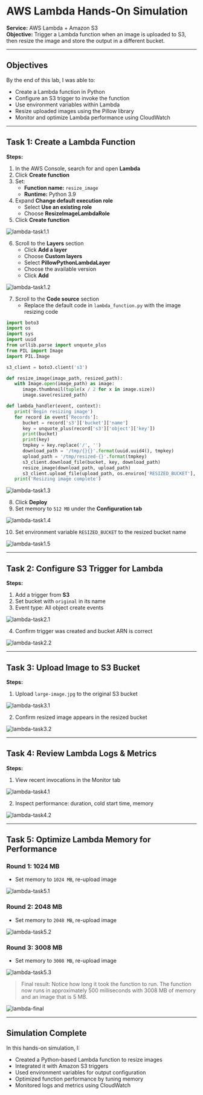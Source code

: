 
# AWS Lambda Hands-On Simulation  
**Service:** AWS Lambda + Amazon S3  
**Objective:** Trigger a Lambda function when an image is uploaded to S3, then resize the image and store the output in a different bucket.

---

## Objectives

By the end of this lab, I was able to:

- Create a Lambda function in Python
- Configure an S3 trigger to invoke the function
- Use environment variables within Lambda
- Resize uploaded images using the Pillow library
- Monitor and optimize Lambda performance using CloudWatch

---

## Task 1: Create a Lambda Function

**Steps:**

1. In the AWS Console, search for and open **Lambda**
2. Click **Create function**
3. Set:
   - **Function name:** `resize_image`
   - **Runtime:** Python 3.9
4. Expand **Change default execution role**
   - Select **Use an existing role**
   - Choose **ResizeImageLambdaRole**
5. Click **Create function**

![lambda-task1.1](./screenshots/lambda/lambda-task1.1.png)

6. Scroll to the **Layers** section
   - Click **Add a layer**
   - Choose **Custom layers**
   - Select **PillowPythonLambdaLayer**
   - Choose the available version
   - Click **Add**

![lambda-task1.2](./screenshots/lambda/lambda-task1.2.png)

7. Scroll to the **Code source** section
   - Replace the default code in `lambda_function.py` with the image resizing code

  
```python
import boto3
import os
import sys
import uuid
from urllib.parse import unquote_plus
from PIL import Image
import PIL.Image

s3_client = boto3.client('s3')

def resize_image(image_path, resized_path):
   with Image.open(image_path) as image:
      image.thumbnail(tuple(x / 2 for x in image.size))
      image.save(resized_path)

def lambda_handler(event, context):
   print('Begin resizing image')
   for record in event['Records']:
      bucket = record['s3']['bucket']['name']
      key = unquote_plus(record['s3']['object']['key'])
      print(bucket)
      print(key)
      tmpkey = key.replace('/', '')
      download_path = '/tmp/{}{}'.format(uuid.uuid4(), tmpkey)
      upload_path = '/tmp/resized-{}'.format(tmpkey)
      s3_client.download_file(bucket, key, download_path)
      resize_image(download_path, upload_path)
      s3_client.upload_file(upload_path, os.environ['RESIZED_BUCKET'], key)
   print('Resizing image complete')
```

![lambda-task1.3](./screenshots/lambda/lambda-task1.3.png)

8. Click **Deploy**
9. Set memory to `512 MB` under the **Configuration tab**

![lambda-task1.4](./screenshots/lambda/lambda-task1.4.png)

10. Set environment variable `RESIZED_BUCKET` to the resized bucket name

![lambda-task1.5](./screenshots/lambda/lambda-task1.5.png)

---

## Task 2: Configure S3 Trigger for Lambda

**Steps:**

1. Add a trigger from **S3**
2. Set bucket with `original` in its name
3. Event type: All object create events

![lambda-task2.1](./screenshots/lambda/lambda-task2.1.png)

4. Confirm trigger was created and bucket ARN is correct

![lambda-task2.2](./screenshots/lambda/lambda-task2.2.png)

---

## Task 3: Upload Image to S3 Bucket

**Steps:**

1. Upload `large-image.jpg` to the original S3 bucket

![lambda-task3.1](./screenshots/lambda/lambda-task3.1.png)

2. Confirm resized image appears in the resized bucket

![lambda-task3.2](./screenshots/lambda/lambda-task3.2.png)

---

## Task 4: Review Lambda Logs & Metrics

**Steps:**

1. View recent invocations in the Monitor tab

![lambda-task4.1](./screenshots/lambda/lambda-task4.1.png)

2. Inspect performance: duration, cold start time, memory

![lambda-task4.2](./screenshots/lambda/lambda-task4.2.png)

---

## Task 5: Optimize Lambda Memory for Performance

### Round 1: 1024 MB

- Set memory to `1024 MB`, re-upload image

![lambda-task5.1](./screenshots/lambda/lambda-task5.1.png)

### Round 2: 2048 MB

- Set memory to `2048 MB`, re-upload image

![lambda-task5.2](./screenshots/lambda/lambda-task5.2.png)

### Round 3: 3008 MB

- Set memory to `3008 MB`, re-upload image

![lambda-task5.3](./screenshots/lambda/lambda-task5.3.png)

> Final result: Notice how long it took the function to run. The function now runs in approximately 500 milliseconds with 3008 MB of memory and an image that is 5 MB.

![lambda-final](./screenshots/lambda/lambda-final.png)

---

## Simulation Complete

In this hands-on simulation, I:

- Created a Python-based Lambda function to resize images
- Integrated it with Amazon S3 triggers
- Used environment variables for output configuration
- Optimized function performance by tuning memory
- Monitored logs and metrics using CloudWatch
